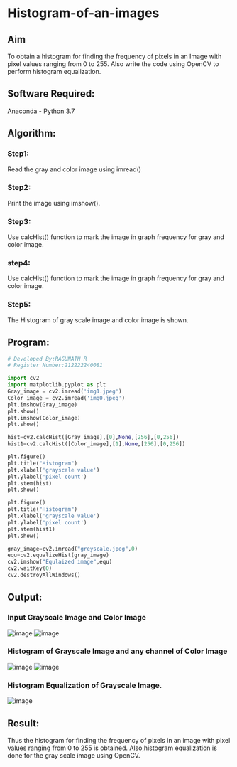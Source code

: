 # Histogram-of-an-images
## Aim
To obtain a histogram for finding the frequency of pixels in an Image with pixel values ranging from 0 to 255. Also write the code using OpenCV to perform histogram equalization.

## Software Required:
Anaconda - Python 3.7

## Algorithm:
### Step1:
Read the gray and color image using imread()

### Step2:
Print the image using imshow().



### Step3:
Use calcHist() function to mark the image in graph frequency for gray and color image.

### step4:
Use calcHist() function to mark the image in graph frequency for gray and color image.

### Step5:
The Histogram of gray scale image and color image is shown.


## Program:
```python
# Developed By:RAGUNATH R
# Register Number:212222240081

import cv2
import matplotlib.pyplot as plt
Gray_image = cv2.imread('img1.jpeg')
Color_image = cv2.imread('img0.jpeg')
plt.imshow(Gray_image)
plt.show()
plt.imshow(Color_image)
plt.show()

hist=cv2.calcHist([Gray_image],[0],None,[256],[0,256])
hist1=cv2.calcHist([Color_image],[1],None,[256],[0,256])

plt.figure()
plt.title("Histogram")
plt.xlabel('grayscale value')
plt.ylabel('pixel count')
plt.stem(hist)
plt.show()

plt.figure()
plt.title("Histogram")
plt.xlabel('grayscale value')
plt.ylabel('pixel count')
plt.stem(hist1)
plt.show()

gray_image=cv2.imread("greyscale.jpeg",0)
equ=cv2.equalizeHist(gray_image)
cv2.imshow("Equlaized image",equ)
cv2.waitKey(0)
cv2.destroyAllWindows()

```
## Output:
### Input Grayscale Image and Color Image
![image](https://github.com/Ragu-123/Histogram-of-an-images/assets/113915622/1162b9da-d877-4094-a16b-4b50c9c59c73)
![image](https://github.com/Ragu-123/Histogram-of-an-images/assets/113915622/010bea4b-3395-47f0-a6b2-517381405344)


### Histogram of Grayscale Image and any channel of Color Image
![image](https://github.com/Ragu-123/Histogram-of-an-images/assets/113915622/3f88318e-94c5-435b-a6fb-81cd450702e1)
![image](https://github.com/Ragu-123/Histogram-of-an-images/assets/113915622/b96394a0-e1a3-4f88-a0c9-40143f6aa894)




### Histogram Equalization of Grayscale Image.
![image](https://github.com/Ragu-123/Histogram-of-an-images/assets/113915622/c5b84a79-d1a9-408b-8992-f1d446ee0293)



## Result: 
Thus the histogram for finding the frequency of pixels in an image with pixel values ranging from 0 to 255 is obtained. Also,histogram equalization is done for the gray scale image using OpenCV.
